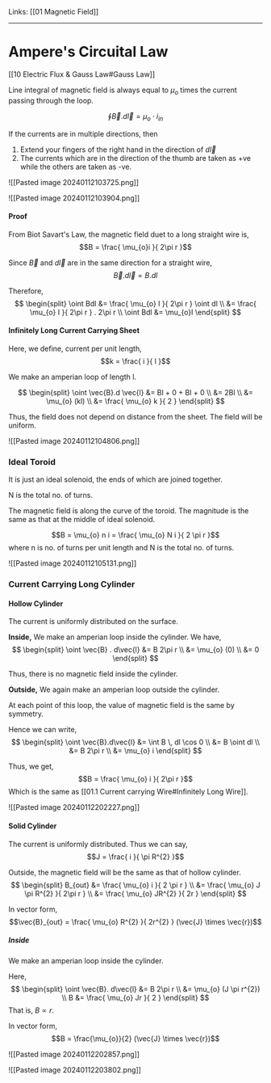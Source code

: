 Links: [[01 Magnetic Field]]
___
# Ampere's Circuital Law
[[10 Electric Flux & Gauss Law#Gauss Law]]

Line integral of magnetic field is always equal to $\mu_{o}$ times the current passing through the loop. 

$$\oint \vec{B}.d\vec{l} = \mu_{o} \cdot i_{in}$$

If the currents are in multiple directions, then
1. Extend your fingers of the right hand in the direction of $d\vec{l}$
2. The currents which are in the direction of the thumb are taken as +ve while the others are taken as -ve. 

![[Pasted image 20240112103725.png]]

![[Pasted image 20240112103904.png]]

#### Proof
From Biot Savart's Law, the magnetic field duet to a long straight wire is,
$$B = \frac{ \mu_{o}i }{ 2\pi r }$$

Since $\vec{B}$ and $d\vec{l}$ are in the same direction for a straight wire,
$$\vec{B}.d\vec{l} = B.dl$$

Therefore,
$$
\begin{split}
\oint Bdl &=  \frac{ \mu_{o} I }{ 2\pi r } \oint dl \\
&= \frac{ \mu_{o} I }{ 2\pi r } . 2\pi r \\
\oint Bdl &= \mu_{o}I
\end{split}
$$

#### Infinitely Long Current Carrying Sheet
Here, we define, current per unit length,
$$k = \frac{ i }{ l }$$

We make an amperian loop of length l. 

$$
\begin{split}
\oint \vec{B}.d \vec{l} &= Bl + 0 + Bl + 0 \\
&= 2Bl \\
&= \mu_{o} (kl) \\
&= \frac{ \mu_{o} k }{ 2 }
\end{split}
$$

Thus, the field does not depend on distance from the sheet. 
The field will be uniform. 

![[Pasted image 20240112104806.png]]

### Ideal Toroid 
It is just an ideal solenoid, the ends of which are joined together. 

N is the total no. of turns. 

The magnetic field is along the curve of the toroid. The magnitude is the same as that at the middle of ideal solenoid. 

$$B = \mu_{o} n i = \frac{ \mu_{o} N i }{ 2 \pi r }$$
where n is no. of turns per unit length and N is the total no. of turns.

![[Pasted image 20240112105131.png]]

### Current Carrying Long Cylinder
#### Hollow Cylinder 
The current is uniformly distributed on the surface. 

**Inside,** 
We make an amperian loop inside the cylinder. 
We have,
$$
\begin{split}
\oint \vec{B} . d\vec{l} &= B 2\pi r \\
&= \mu_{o} (0) \\
&= 0
\end{split}
$$

Thus, there is no magnetic field inside the cylinder.

**Outside,**
We again make an amperian loop outside the cylinder. 

At each point of this loop, the value of magnetic field is the same by symmetry. 

Hence we can write,
$$
\begin{split}
\oint \vec{B}.d\vec{l} &= \int B \, dl \cos 0 \\
&= B \oint dl \\
&= B 2\pi r \\
&= \mu_{o} i 
\end{split}
$$

Thus, we get,
$$B = \frac{ \mu_{o} i }{ 2\pi r }$$
Which is the same as [[01.1 Current carrying Wire#Infinitely Long Wire]].

![[Pasted image 20240112202227.png]]


#### Solid Cylinder 
The current is uniformly distributed. 
Thus we can say,
$$J = \frac{ i }{ \pi R^{2} }$$

Outside, the magnetic field will be the same as that of hollow cylinder. 
$$
\begin{split}
B_{out} &= \frac{ \mu_{o} i }{ 2 \pi r } \\
&= \frac{ \mu_{o} J \pi R^{2} }{ 2\pi r } \\
&= \frac{ \mu_{o} JR^{2} }{ 2r } 
\end{split}
$$

In vector form,
$$\vec{B}_{out} = \frac{ \mu_{o} R^{2} }{ 2r^{2} } (\vec{J} \times \vec{r})$$

##### Inside 
We make an amperian loop inside the cylinder.

Here,
$$
\begin{split}
\oint \vec{B}. d\vec{l} &= B 2\pi r \\
&= \mu_{o} (J \pi r^{2}) \\
B &= \frac{ \mu_{o} Jr }{ 2 }
\end{split}
$$
That is, $B \propto r$.

In vector form,
$$B = \frac{\mu_{o}}{2} (\vec{J} \times \vec{r})$$

![[Pasted image 20240112202857.png]]

![[Pasted image 20240112203802.png]]

